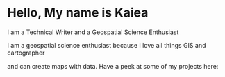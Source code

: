 <!DOCTYPE html>
<html>
<body>

<h1>Hello, My name is Kaiea</h1>
<p>I am a Technical Writer and a Geospatial Science Enthusiast</p>
<p>I am a geospatial science enthusiast because I love all things GIS and cartographer</p>
<p>and can create maps with data.  Have a peek at some of my projects here:</p>
<a href="https://wordpress.com/page/geospatialscience601770360.wordpress.com>"My GIS Portfolio<a/>
</body>
</html>
